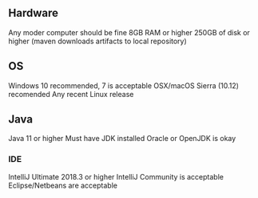 
## Hardware
Any moder computer should be fine
8GB RAM or higher
250GB of disk or higher (maven downloads artifacts to local repository)

## OS
Windows 10 recommended, 7 is acceptable
OSX/macOS Sierra (10.12) recomended
Any recent Linux release

## Java
Java 11 or higher
Must have JDK installed
	Oracle or OpenJDK is okay

### IDE
IntelliJ Ultimate 2018.3 or higher
IntelliJ Community is acceptable
Eclipse/Netbeans are acceptable